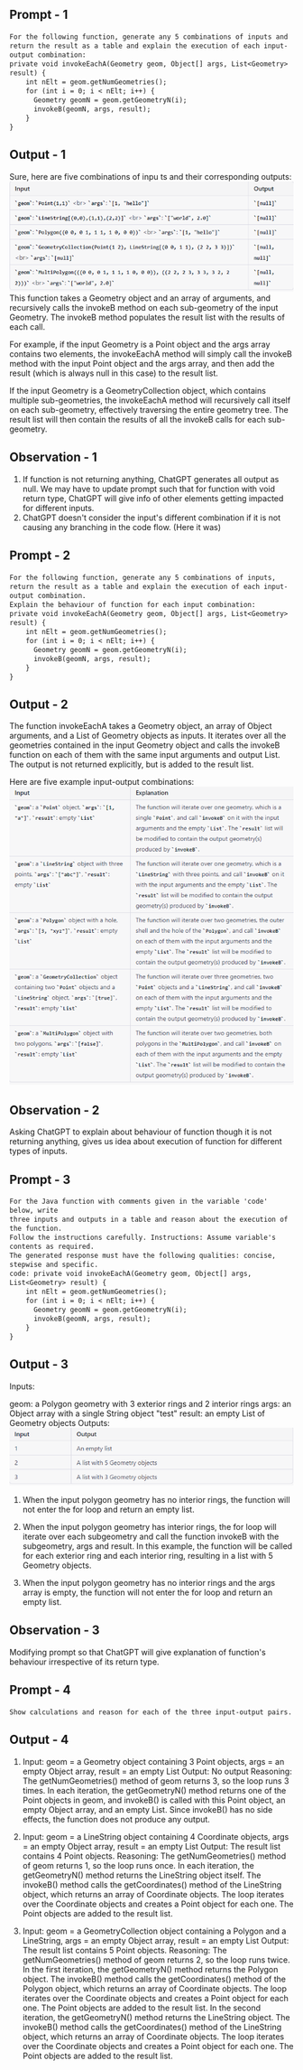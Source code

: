 ## Prompt - 1
```
For the following function, generate any 5 combinations of inputs and return the result as a table and explain the execution of each input-output combination: 
private void invokeEachA(Geometry geom, Object[] args, List<Geometry> result) {
    int nElt = geom.getNumGeometries();
    for (int i = 0; i < nElt; i++) {
      Geometry geomN = geom.getGeometryN(i);
      invokeB(geomN, args, result);
    }
}
```

## Output - 1
Sure, here are five combinations of inpu ts and their corresponding outputs:
<br/>
![img.png](table-1.png)
This function takes a Geometry object and an array of arguments, and recursively calls the invokeB method on each sub-geometry of the input Geometry. The invokeB method populates the result list with the results of each call.

For example, if the input Geometry is a Point object and the args array contains two elements, the invokeEachA method will simply call the invokeB method with the input Point object and the args array, and then add the result (which is always null in this case) to the result list.

If the input Geometry is a GeometryCollection object, which contains multiple sub-geometries, the invokeEachA method will recursively call itself on each sub-geometry, effectively traversing the entire geometry tree. The result list will then contain the results of all the invokeB calls for each sub-geometry.

## Observation - 1
1. If function is not returning anything, ChatGPT generates all output as null. We may have to update prompt such that for function with void return type, ChatGPT will give info of other elements getting impacted for different inputs.
2. ChatGPT doesn't consider the input's different combination if it is not causing any branching in the code flow. (Here it was)

## Prompt - 2
```
For the following function, generate any 5 combinations of inputs, return the result as a table and explain the execution of each input-output combination. 
Explain the behaviour of function for each input combination: 
private void invokeEachA(Geometry geom, Object[] args, List<Geometry> result) {
    int nElt = geom.getNumGeometries();
    for (int i = 0; i < nElt; i++) {
      Geometry geomN = geom.getGeometryN(i);
      invokeB(geomN, args, result);
    }
}
```

## Output - 2
The function invokeEachA takes a Geometry object, an array of Object arguments, and a List of Geometry objects as inputs. It iterates over all the geometries contained in the input Geometry object and calls the invokeB function on each of them with the same input arguments and output List. The output is not returned explicitly, but is added to the result list.

Here are five example input-output combinations:
![img.png](table-2.png)

## Observation - 2
Asking ChatGPT to explain about behaviour of function though it is not returning anything, gives us idea about execution of function for different types of inputs.

## Prompt - 3
```
For the Java function with comments given in the variable 'code' below, write 
three inputs and outputs in a table and reason about the execution of the function.
Follow the instructions carefully. Instructions: Assume variable's contents as required. 
The generated response must have the following qualities: concise, stepwise and specific.
code: private void invokeEachA(Geometry geom, Object[] args, List<Geometry> result) {
    int nElt = geom.getNumGeometries();
    for (int i = 0; i < nElt; i++) {
      Geometry geomN = geom.getGeometryN(i);
      invokeB(geomN, args, result);
    }
}
```

## Output - 3
Inputs:

geom: a Polygon geometry with 3 exterior rings and 2 interior rings
args: an Object array with a single String object "test"
result: an empty List of Geometry objects
Outputs:
<br/>
![img.png](table-3.png)

1. When the input polygon geometry has no interior rings, the function will not enter the for loop and return an empty list.

2. When the input polygon geometry has interior rings, the for loop will iterate over each subgeometry and call the function invokeB with the subgeometry, args and result. In this example, the function will be called for each exterior ring and each interior ring, resulting in a list with 5 Geometry objects.

3. When the input polygon geometry has no interior rings and the args array is empty, the function will not enter the for loop and return an empty list.

## Observation - 3
Modifying prompt so that ChatGPT will give explanation of function's behaviour irrespective of its return type.

## Prompt - 4
```
Show calculations and reason for each of the three input-output pairs.
```

## Output - 4
1. Input: geom = a Geometry object containing 3 Point objects, args = an empty Object array, result = an empty List<Geometry>
Output: No output
Reasoning: The getNumGeometries() method of geom returns 3, so the loop runs 3 times. In each iteration, the getGeometryN() method returns one of the Point objects in geom, and invokeB() is called with this Point object, an empty Object array, and an empty List<Geometry>. Since invokeB() has no side effects, the function does not produce any output.

2. Input: geom = a LineString object containing 4 Coordinate objects, args = an empty Object array, result = an empty List<Geometry>
Output: The result list contains 4 Point objects.
Reasoning: The getNumGeometries() method of geom returns 1, so the loop runs once. In each iteration, the getGeometryN() method returns the LineString object itself. The invokeB() method calls the getCoordinates() method of the LineString object, which returns an array of Coordinate objects. The loop iterates over the Coordinate objects and creates a Point object for each one. The Point objects are added to the result list.

3. Input: geom = a GeometryCollection object containing a Polygon and a LineString, args = an empty Object array, result = an empty List<Geometry>
Output: The result list contains 5 Point objects.
Reasoning: The getNumGeometries() method of geom returns 2, so the loop runs twice. In the first iteration, the getGeometryN() method returns the Polygon object. The invokeB() method calls the getCoordinates() method of the Polygon object, which returns an array of Coordinate objects. The loop iterates over the Coordinate objects and creates a Point object for each one. The Point objects are added to the result list. In the second iteration, the getGeometryN() method returns the LineString object. The invokeB() method calls the getCoordinates() method of the LineString object, which returns an array of Coordinate objects. The loop iterates over the Coordinate objects and creates a Point object for each one. The Point objects are added to the result list.



